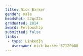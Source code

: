 ```yaml
---
title: Nick Barker
gender: male
headshot: 5JqcZJx
graduated: 2014
award: Fellowship
submitted: false
links:
 - type: LinkedIn
   username: nick-barker-57120b88
---
```


